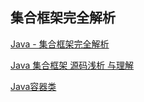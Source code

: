 ## 集合框架完全解析

[Java - 集合框架完全解析](https://www.jianshu.com/p/63e76826e852)

[Java 集合框架 源码浅析 与理解](https://www.jianshu.com/p/b9d8814c3654?utm_campaign=maleskine&utm_content=note&utm_medium=seo_notes&utm_source=recommendation)

[Java容器类](http://alexyyek.github.io/2015/04/06/Collection/)

